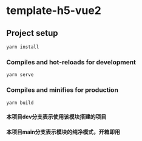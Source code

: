# template-h5-vue2

## Project setup
```
yarn install
```

### Compiles and hot-reloads for development
```
yarn serve
```

### Compiles and minifies for production
```
yarn build
```

#### 本项目dev分支表示使用该模块搭建的项目
#### 本项目main分支表示模块的纯净模式，开箱即用
